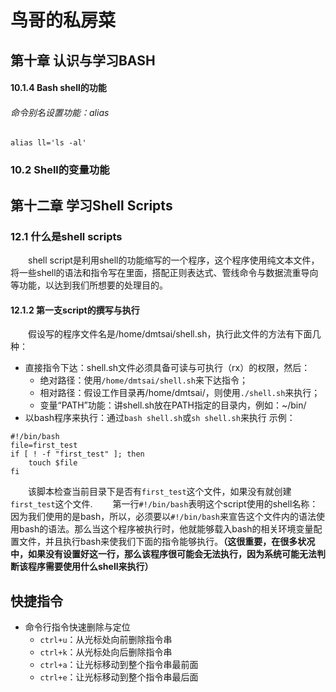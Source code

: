 # 鸟哥的私房菜
## 第十章 认识与学习BASH
#### 10.1.4 Bash shell的功能
###### 命令别名设置功能：alias
```shell
alias ll='ls -al'
```
### 10.2 Shell的变量功能



## 第十二章 学习Shell Scripts
### 12.1 什么是shell scripts
&emsp;&emsp;shell script是利用shell的功能缩写的一个程序，这个程序使用纯文本文件，将一些shell的语法和指令写在里面，搭配正则表达式、管线命令与数据流重导向等功能，以达到我们所想要的处理目的。
#### 12.1.2 第一支script的撰写与执行
&emsp;&emsp;假设写的程序文件名是/home/dmtsai/shell.sh，执行此文件的方法有下面几种：
* 直接指令下达：shell.sh文件必须具备可读与可执行（rx）的权限，然后：
  * 绝对路径：使用`/home/dmtsai/shell.sh`来下达指令；
  * 相对路径：假设工作目录再/home/dmtsai/，则使用`./shell.sh`来执行；
  * 变量“PATH”功能：讲shell.sh放在PATH指定的目录内，例如：~/bin/
* 以bash程序来执行：通过`bash shell.sh`或`sh shell.sh`来执行
示例：
```shell
#!/bin/bash
file=first_test
if [ ! -f "first_test" ]; then
    touch $file
fi
```
&emsp;&emsp;该脚本检查当前目录下是否有`first_test`这个文件，如果没有就创建`first_test`这个文件.
&emsp;&emsp;第一行`#!/bin/bash`表明这个script使用的shell名称：因为我们使用的是bash，所以，必须要以`#!/bin/bash`来宣告这个文件内的语法使用bash的语法。那么当这个程序被执行时，他就能够载入bash的相关环境变量配置文件，并且执行bash来使我们下面的指令能够执行。**（这很重要，在很多状况中，如果没有设置好这一行，那么该程序很可能会无法执行，因为系统可能无法判断该程序需要使用什么shell来执行）**

## 快捷指令
* 命令行指令快速删除与定位
  * `ctrl+u`：从光标处向前删除指令串
  * `ctrl+k`：从光标处向后删除指令串
  * `ctrl+a`：让光标移动到整个指令串最前面
  * `ctrl+e`：让光标移动到整个指令串最后面

